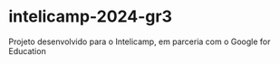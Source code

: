 # intelicamp-2024-gr3
Projeto desenvolvido para o Intelicamp, em parceria com o Google for Education
